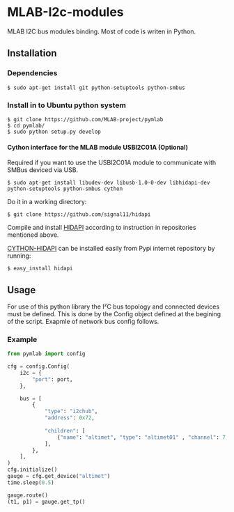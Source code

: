 MLAB-I2c-modules
================

MLAB I2C bus modules binding. Most of code is writen in Python. 


Installation
------------

### Dependencies

    $ sudo apt-get install git python-setuptools python-smbus

### Install in to Ubuntu python system
    
    $ git clone https://github.com/MLAB-project/pymlab
    $ cd pymlab/
    $ sudo python setup.py develop

#### Cython interface for the MLAB module USBI2C01A (Optional)

Required if you want to use the USBI2C01A module to communicate with SMBus deviced via USB. 

    $ sudo apt-get install libudev-dev libusb-1.0-0-dev libhidapi-dev python-setuptools python-smbus cython
   
Do it in a working directory:

    $ git clone https://github.com/signal11/hidapi
  
Compile and install [HIDAPI](https://github.com/signal11/hidapi) according to instruction in repositories mentioned above.

[CYTHON-HIDAPI](https://github.com/parautenbach/cython-hidapi)  can be installed easily from Pypi internet repository by running: 

    $ easy_install hidapi

Usage
-----

For use of this python library the I²C bus topology and connected devices must be defined.  This is done by the Config object defined at the begining of the script. Exapmle of network bus config follows. 

### Example

```python
from pymlab import config

cfg = config.Config(
    i2c = {
        "port": port,
    },

    bus = [
        {
            "type": "i2chub",
            "address": 0x72,
            
            "children": [
                {"name": "altimet", "type": "altimet01" , "channel": 7, },   
            ],
        },
    ],
)
cfg.initialize()
gauge = cfg.get_device("altimet")
time.sleep(0.5)

gauge.route()
(t1, p1) = gauge.get_tp()

```


